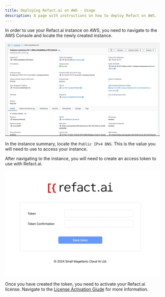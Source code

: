 ```yaml
---
title: Deploying Refact.ai on AWS - Usage 
description: A page with instructions on how to deploy Refact on AWS.
---
```


In order to use your Refact.ai instance on AWS, you need to navigate to the AWS Console and locate the newly created instance.

![AWS Machine](../../../../../assets/aws_machine.png)

In the instance summary, locate the `Public IPv4 DNS`. This is the value you will need to use to access your instance. 

After navigating to the instance, you will need to create an access token to use with Refact.ai.

![Token Creation](../../../../../assets/token_creation.png)

Once you have created the token, you need to activate your Refact.ai license. Navigate to the [License Activation Giude](https://docs.refact.ai/guides/version-specific/enterprise/license/) for more information.
